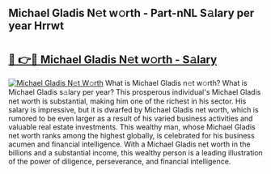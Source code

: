 ## Michael Gladis N𝚎t w𝚘rth - Part-nNL S𝚊lary per year Hrrwt

# <h2><a href="http://gc2fq12.nevu.top/?p=Michael+Gladis">🔗 👉🔴 Michael Gladis N𝚎t w𝚘rth - S𝚊lary</a></h2>

[![Michael Gladis N𝚎t W𝚘rth](https://i.imgur.com/Oavwk0R.jpeg)](http://gc2fq12.nevu.top/?p=Michael+Gladis)
What is Michael Gladis n𝚎t w𝚘rth? What is Michael Gladis s𝚊lary per year?
This prosperous individual's Michael Gladis net worth is substantial, making him one of the richest in his sector. His salary is impressive, but it is dwarfed by Michael Gladis net worth, which is rumored to be even larger as a result of his varied business activities and valuable real estate investments. This wealthy man, whose Michael Gladis net worth ranks among the highest globally, is celebrated for his business acumen and financial intelligence. With a Michael Gladis net worth in the billions and a substantial income, this wealthy person is a leading illustration of the power of diligence, perseverance, and financial intelligence.
